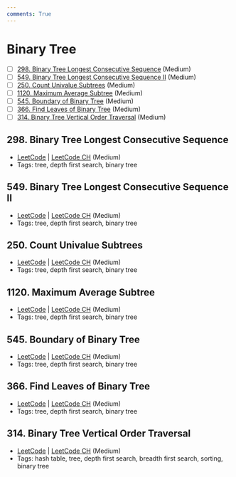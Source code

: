 ```yaml
---
comments: True
---
```


# Binary Tree

- [ ] [298. Binary Tree Longest Consecutive Sequence](https://leetcode.cn/problems/binary-tree-longest-consecutive-sequence/) (Medium)
- [ ] [549. Binary Tree Longest Consecutive Sequence II](https://leetcode.cn/problems/binary-tree-longest-consecutive-sequence-ii/) (Medium)
- [ ] [250. Count Univalue Subtrees](https://leetcode.cn/problems/count-univalue-subtrees/) (Medium)
- [ ] [1120. Maximum Average Subtree](https://leetcode.cn/problems/maximum-average-subtree/) (Medium)
- [ ] [545. Boundary of Binary Tree](https://leetcode.cn/problems/boundary-of-binary-tree/) (Medium)
- [ ] [366. Find Leaves of Binary Tree](https://leetcode.cn/problems/find-leaves-of-binary-tree/) (Medium)
- [ ] [314. Binary Tree Vertical Order Traversal](https://leetcode.cn/problems/binary-tree-vertical-order-traversal/) (Medium)

## 298. Binary Tree Longest Consecutive Sequence

-   [LeetCode](https://leetcode.com/problems/binary-tree-longest-consecutive-sequence/) | [LeetCode CH](https://leetcode.cn/problems/binary-tree-longest-consecutive-sequence/) (Medium)
-   Tags: tree, depth first search, binary tree

## 549. Binary Tree Longest Consecutive Sequence II

-   [LeetCode](https://leetcode.com/problems/binary-tree-longest-consecutive-sequence-ii/) | [LeetCode CH](https://leetcode.cn/problems/binary-tree-longest-consecutive-sequence-ii/) (Medium)
-   Tags: tree, depth first search, binary tree

## 250. Count Univalue Subtrees

-   [LeetCode](https://leetcode.com/problems/count-univalue-subtrees/) | [LeetCode CH](https://leetcode.cn/problems/count-univalue-subtrees/) (Medium)
-   Tags: tree, depth first search, binary tree

## 1120. Maximum Average Subtree

-   [LeetCode](https://leetcode.com/problems/maximum-average-subtree/) | [LeetCode CH](https://leetcode.cn/problems/maximum-average-subtree/) (Medium)
-   Tags: tree, depth first search, binary tree

## 545. Boundary of Binary Tree

-   [LeetCode](https://leetcode.com/problems/boundary-of-binary-tree/) | [LeetCode CH](https://leetcode.cn/problems/boundary-of-binary-tree/) (Medium)
-   Tags: tree, depth first search, binary tree

## 366. Find Leaves of Binary Tree

-   [LeetCode](https://leetcode.com/problems/find-leaves-of-binary-tree/) | [LeetCode CH](https://leetcode.cn/problems/find-leaves-of-binary-tree/) (Medium)
-   Tags: tree, depth first search, binary tree

## 314. Binary Tree Vertical Order Traversal

-   [LeetCode](https://leetcode.com/problems/binary-tree-vertical-order-traversal/) | [LeetCode CH](https://leetcode.cn/problems/binary-tree-vertical-order-traversal/) (Medium)
-   Tags: hash table, tree, depth first search, breadth first search, sorting, binary tree
